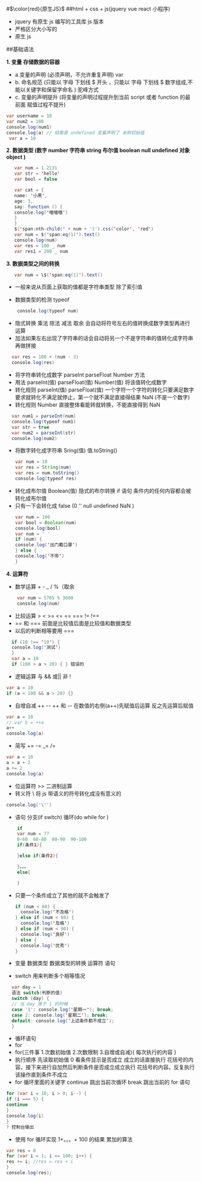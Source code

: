 #$\color{red}{原生JS}$
##html + css + js(jquery vue react 小程序)

- jquery 有原生 js 编写的工具库 js 版本
- 严格区分大小写的
- 原生 js

##基础语法

**1. 变量 存储数据的容器**

- a.变量的声明 (必须声明，不允许重复声明) var
- b. 命名规范 (只能以 字母 下划线 $ 开头 ，只能以 字母 下划线 $ 数字组成,不能以关键字和保留字命名 ) 驼峰方式
- c. 变量的声明提升 (将变量的声明过程提升到当前 script 或者 function 的最前面 赋值过程不提升)

```java
var username = 10
var num2 = 100
console.log(num1)
console.log(a) // 结果是 undefined 变量声明了 未附初始值
 var a = 10
```

**2. 数据类型 (数字 number 字符串 string 布尔值 boolean null undefined 对象 object )**

```java
   var num = 1.2131
   var str = 'hello'
   var bool = false

   var cat = {
   name: '小黑',
   age: 3,
   say: function () {
   console.log('喵喵喵')
   }
   }
   $('span:nth-child(' + num + ')').css('color', 'red')
   var num = $('span:eq(1)').text()
   console.log(num)
   var res = 100 _ num
   var res1 = 200 _ num
```

**3. 数据类型之间的转换**

```java
   var num = \$('span:eq(1)').text()
```

- 一般来说从页面上获取的值都是字符串类型 除了索引值

- 数据类型的检测 typeof

```java
    console.log(typeof num)
```

- 隐式转换 乘法 除法 减法 取余 会自动将符号左右的值转换成数字类型再进行运算
- 加法如果左右出现了字符串的话会自动将另一个不是字符串的值转化成字符串再做拼接

```java
  var res = 100 + (num - 3)
  console.log(res)
```

- 将字符串转化成数字 parseInt parseFloat Number 方法
- 用法 parseInt(值) parseFloat(值) Number(值) 将该值转化成数字
- 转化规则 parseInt(值) parseFloat(值) 一个字符一个字符的转化只要满足数字要求就转化不满足就停止，第一个就不满足直接得结果 NaN (不是一个数字)
- 转化规则 Number 直接整体看能转就转换，不能直接得到 NaN

```java
  var num1 = parseInt(num)
  console.log(typeof num1)
  var str = true
  var num2 = parseInt(str)
  console.log(num2)
```

- 将数字转化成字符串 Sring(值) 值.toString()
  ```java
  var num = 10
  var res = String(num)
  var res = num.toString()
  console.log(typeof res)
  ```
- 转化成布尔值 Boolean(值) 隐式的布尔转换 if 语句 条件内的任何内容都会被转化成布尔值
- 只有一下会转化成 false (0 '' null undefined NaN )
  ```java
  var num = 100
  var bool = Boolean(num)
  console.log(bool)
  var num = ' '
  if (num) {
  console.log('出门戴口罩')
  } else {
  console.log('不带')
  }
  ```

**4. 运算符**

- 数学运算 + - \_ / %（取余

```java
    var num = 5765 % 3600
    console.log(num)
```

- 比较运算 > < >= <= == === != !==
- == 和 === 前面是比较值后面是比较值和数据类型
- 以后的判断相等要用 ===

```java
  if (10 !== '10') {
  console.log('测试')
  }
  var a = 10
  if (100 > a > 20) { } 错误的
```

- 逻辑运算 与 && 或|| 非 !

```java
var a = 10
if (a < 100 && a > 20) {}
```

- 自增自减 ++ -- ++ 和 -- 在数值的右侧(a++)先赋值后运算 反之先运算后赋值

```java
var a = 10
// var b = ++a
a++
console.log(a)
```

- 简写 += -= \_= /=

```java
var a = 10
a = a + 2
a += 2
console.log(a)
```

- 位运算符 >> 二进制运算
- 转义符 \ 将 js 带语义的符号转化成没有意义的

```java
console.log('\'')
```

- 语句 分支(if switch) 循环(do while for )

```java
    if
    var num = 77
    0-60  60-80  80-90  90-100
    if(条件1){

    }else if(条件2){

    }。。。
    else{

    }
```

- 只要一个条件成立了其他的就不会触发了

  ```java
  if (num < 60) {
    console.log('不及格')
  } else if (num < 80) {
    console.log('及格')
  } else if (num < 90) {
    console.log('良好')
  } else {
    console.log('优秀')
  }
  ```

- 变量 数据类型 数据类型的转换 运算符 语句
- switch 用来判断多个相等情况

```java
  var day = 1
  语法 switch(判断的值)
  switch (day) {
  // 当 day 等于 1 的时候
  case '1': console.log('星期一'); break;
  case 2: console.log('星期二'); break;
  default: console.log('上述条件都不成立');
  }
```

- 循环语句
- for
- for(三件事 1.次数初始值 2.次数限制 3.自增或自减){ 每次执行的内容 }
- 执行顺序 先读取初始值 0 看条件显示是否成立 成立的话直接执行 花括号的内容，接下来进行自加然后判断条件是否成立成立执行 花括号的内容。反复执行该操作直到条件不成立
- for 循环里面的关键字 continue 跳出当前次循环 break 跳出当前的 for 语句

```java
for (var i = 10; i > 0; i--) {
if (i === 5) {
continue
}
console.log(i)
}
? 控制台输出
```

- 使用 for 循环实现 1+。。。+ 100 的结果 累加的算法

```java
var res = 0
for (var i = 1; i <= 100; i++) {
res += i; //res = res + i
}
console.log(res);
```
